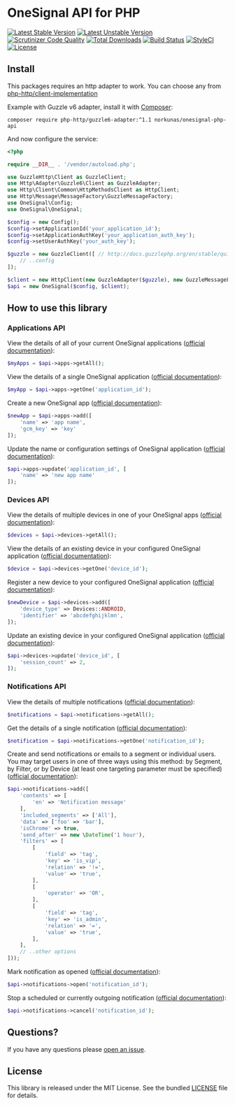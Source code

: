 # OneSignal API for PHP

[![Latest Stable Version](https://poser.pugx.org/norkunas/onesignal-php-api/v/stable)](https://packagist.org/packages/norkunas/onesignal-php-api)
[![Latest Unstable Version](https://poser.pugx.org/norkunas/onesignal-php-api/v/unstable)](https://packagist.org/packages/norkunas/onesignal-php-api)
[![Scrutinizer Code Quality](https://scrutinizer-ci.com/g/norkunas/onesignal-php-api/badges/quality-score.png?b=1.0)](https://scrutinizer-ci.com/g/norkunas/onesignal-php-api/?branch=1.0)
[![Total Downloads](https://poser.pugx.org/norkunas/onesignal-php-api/downloads)](https://packagist.org/packages/norkunas/onesignal-php-api)
[![Build Status](https://travis-ci.org/norkunas/onesignal-php-api.svg?branch=1.0)](https://travis-ci.org/norkunas/onesignal-php-api)
[![StyleCI](https://styleci.io/repos/34352212/shield?style=flat&branch=1.0)](https://styleci.io/repos/34352212)
[![License](https://poser.pugx.org/norkunas/onesignal-php-api/license)](https://packagist.org/packages/norkunas/onesignal-php-api)

## Install

This packages requires an http adapter to work. You can choose any from
[php-http/client-implementation](https://packagist.org/providers/php-http/client-implementation)

Example with Guzzle v6 adapter, install it with [Composer](https://getcomposer.org/):

```
composer require php-http/guzzle6-adapter:^1.1 norkunas/onesignal-php-api
```

And now configure the service:

```php
<?php

require __DIR__ . '/vendor/autoload.php';

use GuzzleHttp\Client as GuzzleClient;
use Http\Adapter\Guzzle6\Client as GuzzleAdapter;
use Http\Client\Common\HttpMethodsClient as HttpClient;
use Http\Message\MessageFactory\GuzzleMessageFactory;
use OneSignal\Config;
use OneSignal\OneSignal;

$config = new Config();
$config->setApplicationId('your_application_id');
$config->setApplicationAuthKey('your_application_auth_key');
$config->setUserAuthKey('your_auth_key');

$guzzle = new GuzzleClient([ // http://docs.guzzlephp.org/en/stable/quickstart.html
    // ..config
]);

$client = new HttpClient(new GuzzleAdapter($guzzle), new GuzzleMessageFactory());
$api = new OneSignal($config, $client);
```

## How to use this library

### Applications API

View the details of all of your current OneSignal applications ([official documentation](https://documentation.onesignal.com/reference#view-apps-apps)):

```php
$myApps = $api->apps->getAll();
```

View the details of a single OneSignal application ([official documentation](https://documentation.onesignal.com/reference#view-an-app)):

```php
$myApp = $api->apps->getOne('application_id');
```

Create a new OneSignal app ([official documentation](https://documentation.onesignal.com/reference#create-an-app)):

```php
$newApp = $api->apps->add([
    'name' => 'app name',
    'gcm_key' => 'key'
]);
```

Update the name or configuration settings of OneSignal application ([official documentation](https://documentation.onesignal.com/reference#update-an-app)):

```php
$api->apps->update('application_id', [
    'name' => 'new app name'
]);
```

### Devices API

View the details of multiple devices in one of your OneSignal apps ([official documentation](https://documentation.onesignal.com/reference#view-devices)):

```php
$devices = $api->devices->getAll();
```

View the details of an existing device in your configured OneSignal application ([official documentation](https://documentation.onesignal.com/reference#view-device)):

```php
$device = $api->devices->getOne('device_id');
```

Register a new device to your configured OneSignal application ([official documentation](https://documentation.onesignal.com/reference#add-a-device)):

```php
$newDevice = $api->devices->add([
    'device_type' => Devices::ANDROID,
    'identifier' => 'abcdefghijklmn',
]);
```

Update an existing device in your configured OneSignal application ([official documentation](https://documentation.onesignal.com/reference#edit-device)):

```php
$api->devices->update('device_id', [
    'session_count' => 2,
]);
```

### Notifications API

View the details of multiple notifications ([official documentation](https://documentation.onesignal.com/reference#view-notifications)):

```php
$notifications = $api->notifications->getAll();
```

Get the details of a single notification ([official documentation](https://documentation.onesignal.com/reference#view-notification)):

```php
$notification = $api->notifications->getOne('notification_id');
```

Create and send notifications or emails to a segment or individual users.
You may target users in one of three ways using this method: by Segment, by
Filter, or by Device (at least one targeting parameter must be specified) ([official documentation](https://documentation.onesignal.com/reference#create-notification)):

```php
$api->notifications->add([
    'contents' => [
        'en' => 'Notification message'
    ],
    'included_segments' => ['All'],
    'data' => ['foo' => 'bar'],
    'isChrome' => true,
    'send_after' => new \DateTime('1 hour'),
    'filters' => [
        [
            'field' => 'tag',
            'key' => 'is_vip',
            'relation' => '!=',
            'value' => 'true',
        ],
        [
            'operator' => 'OR',
        ],
        [
            'field' => 'tag',
            'key' => 'is_admin',
            'relation' => '=',
            'value' => 'true',
        ],
    ],
    // ..other options
]));
```

Mark notification as opened ([official documentation](https://documentation.onesignal.com/reference#track-open)):

```php
$api->notifications->open('notification_id');
```

Stop a scheduled or currently outgoing notification ([official documentation](https://documentation.onesignal.com/reference#cancel-notification)):

```php
$api->notifications->cancel('notification_id');
```

## Questions?

If you have any questions please [open an issue](https://github.com/norkunas/onesignal-php-api/issues/new).

## License

This library is released under the MIT License. See the bundled [LICENSE](https://github.com/norkunas/onesignal-php-api/blob/master/LICENSE) file for details.
